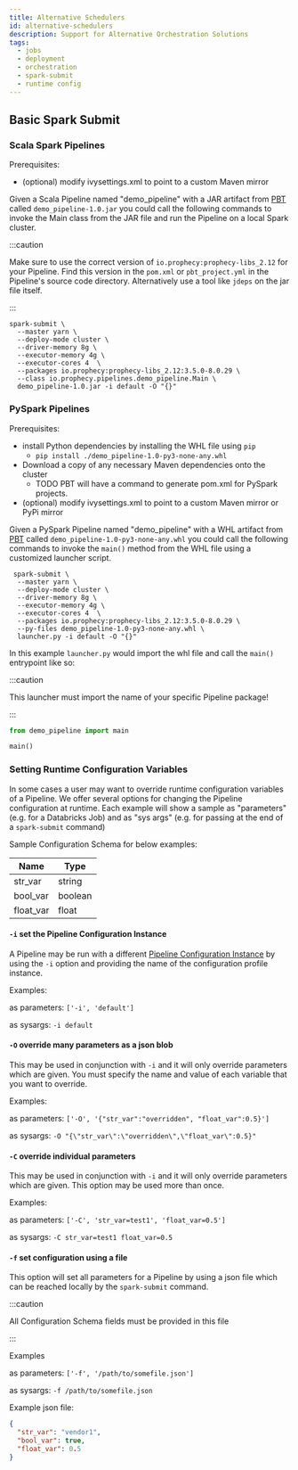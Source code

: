 ```yaml
---
title: Alternative Schedulers
id: alternative-schedulers
description: Support for Alternative Orchestration Solutions
tags:
  - jobs
  - deployment
  - orchestration
  - spark-submit
  - runtime config
---
```


## Basic Spark Submit

### Scala Spark Pipelines

Prerequisites:

- (optional) modify ivysettings.xml to point to a custom Maven mirror

Given a Scala Pipeline named "demo_pipeline" with a JAR artifact from [PBT](..%2Fdeployment%2Fprophecy-build-tool%2Fprophecy-build-tool.md)
called `demo_pipeline-1.0.jar` you could call the following commands to invoke the Main class from the JAR
file and run the Pipeline on a local Spark cluster.

:::caution

Make sure to use the correct version of `io.prophecy:prophecy-libs_2.12` for your Pipeline.
Find this version in the `pom.xml` or `pbt_project.yml` in the Pipeline's source code directory.
Alternatively use a tool like `jdeps` on the jar file itself.

:::

```shell
spark-submit \
  --master yarn \
  --deploy-mode cluster \
  --driver-memory 8g \
  --executor-memory 4g \
  --executor-cores 4  \
  --packages io.prophecy:prophecy-libs_2.12:3.5.0-8.0.29 \
  --class io.prophecy.pipelines.demo_pipeline.Main \
  demo_pipeline-1.0.jar -i default -O "{}"
```

### PySpark Pipelines

Prerequisites:

- install Python dependencies by installing the WHL file using `pip`
  - `pip install ./demo_pipeline-1.0-py3-none-any.whl`
- Download a copy of any necessary Maven dependencies onto the cluster
  - TODO PBT will have a command to generate pom.xml for PySpark projects.
- (optional) modify ivysettings.xml to point to a custom Maven mirror or PyPi mirror

Given a PySpark Pipeline named "demo_pipeline" with a WHL artifact from [PBT](..%2Fdeployment%2Fprophecy-build-tool%2Fprophecy-build-tool.md)
called `demo_pipeline-1.0-py3-none-any.whl` you could call the following commands to invoke the `main()` method from the WHL
file using a customized launcher script.

```shell
 spark-submit \
  --master yarn \
  --deploy-mode cluster \
  --driver-memory 8g \
  --executor-memory 4g \
  --executor-cores 4  \
  --packages io.prophecy:prophecy-libs_2.12:3.5.0-8.0.29 \
  --py-files demo_pipeline-1.0-py3-none-any.whl \
  launcher.py -i default -O "{}"
```

In this example `launcher.py` would import the whl file and call the `main()` entrypoint like so:

:::caution

This launcher must import the name of your specific Pipeline package!

:::

```python
from demo_pipeline import main

main()
```

### Setting Runtime Configuration Variables

In some cases a user may want to override runtime configuration variables of a Pipeline.
We offer several options for changing the Pipeline configuration at runtime. Each example will show a sample
as "parameters" (e.g. for a Databricks Job) and as "sys args" (e.g. for passing at the end of a `spark-submit` command)

Sample Configuration Schema for below examples:

| Name      | Type    |
| --------- | ------- |
| str_var   | string  |
| bool_var  | boolean |
| float_var | float   |

#### `-i` set the Pipeline Configuration Instance

A Pipeline may be run with a different [Pipeline Configuration Instance](..%2FSpark%2Fconfiguration%2Fconfiguration.md#pipeline-configuration-instances)
by using the `-i` option and providing the name of the configuration profile instance.

Examples:

as parameters: `['-i', 'default']`

as sysargs: `-i default`

#### `-O` override many parameters as a json blob

This may be used in conjunction with `-i` and it will only override parameters which are given. You must
specify the name and value of each variable that you want to override.

Examples:

as parameters: `['-O', '{"str_var":"overridden", "float_var":0.5}']`

as sysargs: `-O "{\"str_var\":\"overridden\",\"float_var\":0.5}"`

#### `-C` override individual parameters

This may be used in conjunction with `-i` and it will only override parameters which are given.
This option may be used more than once.

Examples:

as parameters: `['-C', 'str_var=test1', 'float_var=0.5']`

as sysargs: `-C str_var=test1 float_var=0.5`

#### `-f` set configuration using a file

This option will set all parameters for a Pipeline by using a json file which can be reached locally by the
`spark-submit` command.

:::caution

All Configuration Schema fields must be provided in this file

:::

Examples

as parameters: `['-f', '/path/to/somefile.json']`

as sysargs: `-f /path/to/somefile.json`

Example json file:

```json
{
  "str_var": "vendor1",
  "bool_var": true,
  "float_var": 0.5
}
```
